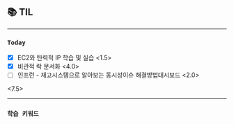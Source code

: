 ## 📚 TIL

---

### `Today`
- [X] EC2와 탄력적 IP 학습 및 실습 <1.5>
- [X] 비관적 락 문서화 <4.0>
- [ ] 인프런 - 재고시스템으로 알아보는 동시성이슈 해결방법대시보드 <2.0>

<7.5>

---

### `학습 키워드`

